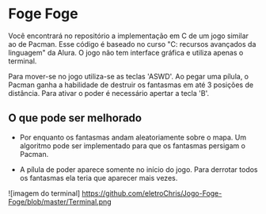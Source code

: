 # Foge Foge

Você encontrará no repositório a implementação em C de um jogo similar ao de Pacman. Esse código é baseado no curso "C:
recursos avançados da linguagem" da Alura. O jogo não tem interface gráfica e utiliza apenas o terminal.

Para mover-se no jogo utiliza-se as teclas 'ASWD'. Ao pegar uma pílula, o Pacman ganha a habilidade de destruir os fantasmas em até 3 posições de distância. Para ativar o poder é necessário apertar a tecla 'B'.

## O que pode ser melhorado

* Por enquanto os fantasmas andam aleatoriamente sobre o mapa. Um algoritmo pode ser implementado para que os fantasmas persigam o Pacman.

* A pílula de poder aparece somente no início do jogo. Para derrotar todos os fantasmas ela teria que aparecer mais vezes.

![imagem do terminal] https://github.com/eletroChris/Jogo-Foge-Foge/blob/master/Terminal.png

